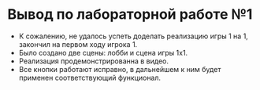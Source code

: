 # Вывод по лабораторной работе №1

- К сожалению, не удалось успеть доделать реализацию игры 1 на 1, закончил на первом ходу игрока 1.
- Было создано две сцены: лобби и сцена игры 1х1.
- Реализация продемонстрированна в видео.
- Все кнопки работают исправно, в дальнейшем к ним будет применен соответствующий функционал. 
